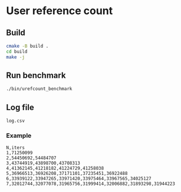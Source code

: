# User reference count

## Build
```sh
cmake -B build .
cd build
make -j
```
## Run benchmark
```sh
./bin/urefcount_benchmark
```
## Log file
`log.csv`
### Example
```
N,iters
1,71250099
2,54450692,54484707
3,43744919,43898700,43708313
4,41362145,41218182,41224729,41258038
5,36966513,36926208,37171101,37235451,36922488
6,33939122,33947265,33971420,33975464,33967565,34025127
7,32012744,32077078,31965756,31999414,32006882,31893298,31944223
```